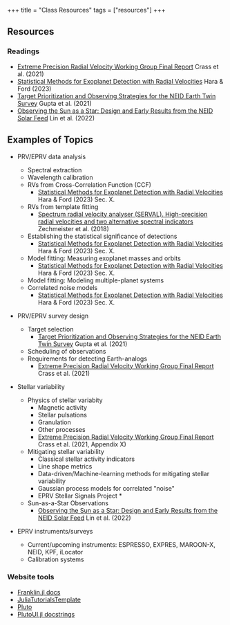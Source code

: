 +++
title = "Class Resources"
tags = ["resources"]
+++

## Resources

### Readings
- [Extreme Precision Radial Velocity Working Group Final Report](https://ui.adsabs.harvard.edu/abs/2021arXiv210714291C/abstract) Crass et al. (2021)
- [Statistical Methods for Exoplanet Detection with Radial Velocities](https://ui.adsabs.harvard.edu/abs/2023AnRSA..10..623H/abstract) Hara & Ford (2023)
- [Target Prioritization and Observing Strategies for the NEID Earth Twin Survey](https://ui.adsabs.harvard.edu/abs/2021AJ....161..130G/abstract) Gupta et al. (2021)
- [Observing the Sun as a Star: Design and Early Results from the NEID Solar Feed](https://ui.adsabs.harvard.edu/abs/2022AJ....163..184L/abstract) Lin et al. (2022)

## Examples of Topics
- PRV/EPRV data analysis
  - Spectral extraction
  - Wavelength calibration
  - RVs from Cross-Correlation Function (CCF) 
    * [Statistical Methods for Exoplanet Detection with Radial Velocities](https://ui.adsabs.harvard.edu/abs/2023AnRSA..10..623H/abstract) Hara & Ford (2023) Sec. X.
  - RVs from template fitting
    * [Spectrum radial velocity analyser (SERVAL). High-precision radial velocities and two alternative spectral indicators](https://ui.adsabs.harvard.edu/abs/2018A%26A...609A..12Z/abstract) Zechmeister et al. (2018)
  - Establishing the statistical significance of detections
    * [Statistical Methods for Exoplanet Detection with Radial Velocities](https://ui.adsabs.harvard.edu/abs/2023AnRSA..10..623H/abstract) Hara & Ford (2023) Sec. X.
  - Model fitting: Measuring exoplanet masses and orbits
    * [Statistical Methods for Exoplanet Detection with Radial Velocities](https://ui.adsabs.harvard.edu/abs/2023AnRSA..10..623H/abstract) Hara & Ford (2023) Sec. X.
  - Model fitting: Modeling multiple-planet systems
  - Correlated noise models
    * [Statistical Methods for Exoplanet Detection with Radial Velocities](https://ui.adsabs.harvard.edu/abs/2023AnRSA..10..623H/abstract) Hara & Ford (2023) Sec. X.

- PRV/EPRV survey design
  - Target selection
    * [Target Prioritization and Observing Strategies for the NEID Earth Twin Survey](https://ui.adsabs.harvard.edu/abs/2021AJ....161..130G/abstract) Gupta et al. (2021)
  - Scheduling of observations
  - Requirements for detecting Earth-analogs
    * [Extreme Precision Radial Velocity Working Group Final Report](https://ui.adsabs.harvard.edu/abs/2021arXiv210714291C/abstract) Crass et al. (2021)


- Stellar variability
  - Physics of stellar variabity
    - Magnetic activity
    - Stellar pulsations
    - Granulation
    - Other processes
    - [Extreme Precision Radial Velocity Working Group Final Report](https://ui.adsabs.harvard.edu/abs/2021arXiv210714291C/abstract) Crass et al. (2021, Appendix X)
  - Mitigating stellar variability
    - Classical stellar activity indicators
    - Line shape metrics
    - Data-driven/Machine-learning methods for mitigating stellar variability
    - Gaussian process models for correlated "noise"
    - EPRV Stellar Signals Project
      * 
  - Sun-as-a-Star Observations
    * [Observing the Sun as a Star: Design and Early Results from the NEID Solar Feed](https://ui.adsabs.harvard.edu/abs/2022AJ....163..184L/abstract) Lin et al. (2022)


- EPRV instruments/surveys
  - Current/upcoming instruments: ESPRESSO, EXPRES, MAROON-X, NEID, KPF, iLocator
  - Calibration systems


### Website tools
- [Franklin.jl docs](https://franklinjl.org/syntax/markdown/)
- [JuliaTutorialsTemplate](https://github.com/rikhuijzer/JuliaTutorialsTemplate)
- [Pluto](https://plutojl.org/)
- [PlutoUI.jl docstrings](https://docs.juliahub.com/PlutoUI/)

